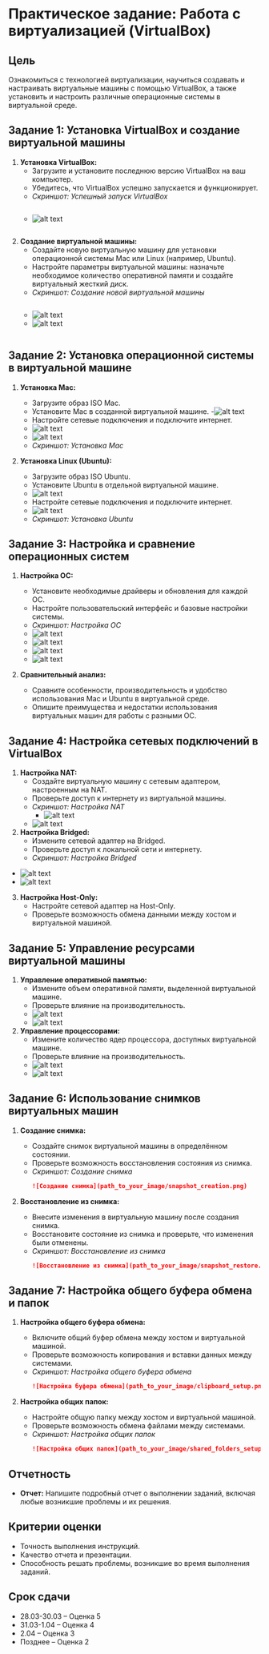 # Практическое задание: Работа с виртуализацией (VirtualBox)

## Цель
Ознакомиться с технологией виртуализации, научиться создавать и настраивать виртуальные машины с помощью VirtualBox, а также установить и настроить различные операционные системы в виртуальной среде.

## Задание 1: Установка VirtualBox и создание виртуальной машины

1. **Установка VirtualBox:**
    - Загрузите и установите последнюю версию VirtualBox на ваш компьютер.
    - Убедитесь, что VirtualBox успешно запускается и функционирует.
    - *Скриншот: Успешный запуск VirtualBox*
      ```markdown
   - ![alt text](image-17.png)
      ```

2. **Создание виртуальной машины:**
    - Создайте новую виртуальную машину для установки операционной системы Mac или Linux (например, Ubuntu).
    - Настройте параметры виртуальной машины: назначьте необходимое количество оперативной памяти и создайте виртуальный жесткий диск.
    - *Скриншот: Создание новой виртуальной машины*
      ```markdown
    -  ![alt text](image-18.png)
    - ![alt text](image-19.png)
      ```

## Задание 2: Установка операционной системы в виртуальной машине

1. **Установка Mac:**
    - Загрузите образ ISO Mac.
    - Установите Mac в созданной виртуальной машине.
    -![alt text](image-20.png)
    - Настройте сетевые подключения и подключите интернет.
    - ![alt text](image-28.png)
    - ![alt text](image-24.png)
    - *Скриншот: Установка Mac*
  
2. **Установка Linux (Ubuntu):**
    - Загрузите образ ISO Ubuntu.
    - Установите Ubuntu в отдельной виртуальной машине.
     - ![alt text](image-21.png)
    - Настройте сетевые подключения и подключите интернет.
    - ![alt text](image-25.png)
    - *Скриншот: Установка Ubuntu*

## Задание 3: Настройка и сравнение операционных систем

1. **Настройка ОС:**
    - Установите необходимые драйверы и обновления для каждой ОС.
    - Настройте пользовательский интерфейс и базовые настройки системы.
    - *Скриншот: Настройка ОС*
     - ![alt text](image-26.png)
     - ![alt text](image-27.png)
     - ![alt text](image-22.png)
     - ![alt text](image-23.png)


2. **Сравнительный анализ:**
    - Сравните особенности, производительность и удобство использования Mac и Ubuntu в виртуальной среде.
    - Опишите преимущества и недостатки использования виртуальных машин для работы с разными ОС.

## Задание 4: Настройка сетевых подключений в VirtualBox

1. **Настройка NAT:**
    - Создайте виртуальную машину с сетевым адаптером, настроенным на NAT.
    - Проверьте доступ к интернету из виртуальной машины.
    - *Скриншот: Настройка NAT*
      - ![alt text](image-30.png)
     - ![alt text](image-29.png)
2. **Настройка Bridged:**
    - Измените сетевой адаптер на Bridged.
    - Проверьте доступ к локальной сети и интернету.
    - *Скриншот: Настройка Bridged*
  - ![alt text](image-31.png)
  - ![alt text](image-32.png)

3. **Настройка Host-Only:**
    - Настройте сетевой адаптер на Host-Only.
    - Проверьте возможность обмена данными между хостом и виртуальной машиной.


## Задание 5: Управление ресурсами виртуальной машины

1. **Управление оперативной памятью:**
    - Измените объем оперативной памяти, выделенной виртуальной машине.
    - Проверьте влияние на производительность.
   - ![alt text](image-33.png)
   - ![alt text](image-34.png)
2. **Управление процессорами:**
    - Измените количество ядер процессора, доступных виртуальной машине.
    - Проверьте влияние на производительность.
    - ![alt text](image-35.png)
    - ![alt text](image-36.png)

## Задание 6: Использование снимков виртуальных машин

1. **Создание снимка:**
    - Создайте снимок виртуальной машины в определённом состоянии.
    - Проверьте возможность восстановления состояния из снимка.
    - *Скриншот: Создание снимка*
      ```markdown
      ![Создание снимка](path_to_your_image/snapshot_creation.png)
      ```

2. **Восстановление из снимка:**
    - Внесите изменения в виртуальную машину после создания снимка.
    - Восстановите состояние из снимка и проверьте, что изменения были отменены.
    - *Скриншот: Восстановление из снимка*
      ```markdown
      ![Восстановление из снимка](path_to_your_image/snapshot_restore.png)
      ```

## Задание 7: Настройка общего буфера обмена и папок

1. **Настройка общего буфера обмена:**
    - Включите общий буфер обмена между хостом и виртуальной машиной.
    - Проверьте возможность копирования и вставки данных между системами.
    - *Скриншот: Настройка общего буфера обмена*
      ```markdown
      ![Настройка буфера обмена](path_to_your_image/clipboard_setup.png)
      ```

2. **Настройка общих папок:**
    - Настройте общую папку между хостом и виртуальной машиной.
    - Проверьте возможность обмена файлами между системами.
    - *Скриншот: Настройка общих папок*
      ```markdown
      ![Настройка общих папок](path_to_your_image/shared_folders_setup.png)
      ```

## Отчетность

- **Отчет:** Напишите подробный отчет о выполнении заданий, включая любые возникшие проблемы и их решения.

## Критерии оценки

- Точность выполнения инструкций.
- Качество отчета и презентации.
- Способность решать проблемы, возникшие во время выполнения заданий.

## Срок сдачи

- 28.03-30.03 – Оценка 5
- 31.03-1.04 – Оценка 4
- 2.04 – Оценка 3
- Позднее – Оценка 2
